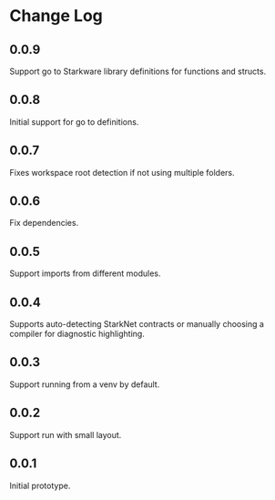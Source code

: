 # Change Log

## 0.0.9

Support go to Starkware library definitions for functions and structs.

## 0.0.8

Initial support for go to definitions.

## 0.0.7

Fixes workspace root detection if not using multiple folders.

## 0.0.6

Fix dependencies.

## 0.0.5

Support imports from different modules.

## 0.0.4

Supports auto-detecting StarkNet contracts or manually choosing a compiler for diagnostic highlighting.

## 0.0.3

Support running from a venv by default.

## 0.0.2

Support run with small layout.

## 0.0.1

Initial prototype.